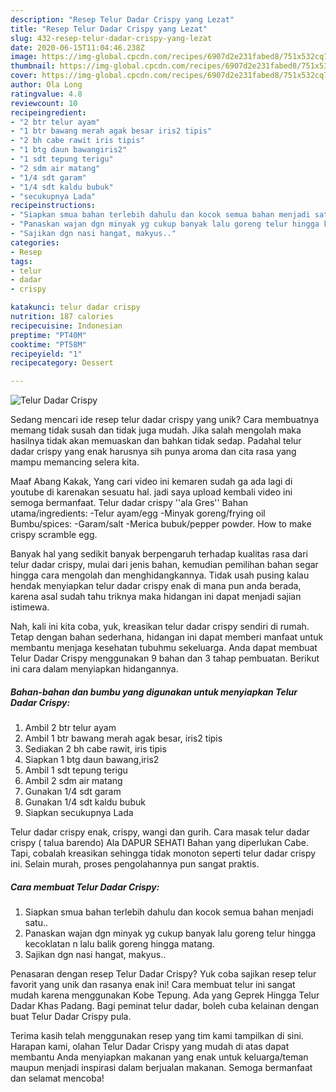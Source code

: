 ```yaml
---
description: "Resep Telur Dadar Crispy yang Lezat"
title: "Resep Telur Dadar Crispy yang Lezat"
slug: 432-resep-telur-dadar-crispy-yang-lezat
date: 2020-06-15T11:04:46.238Z
image: https://img-global.cpcdn.com/recipes/6907d2e231fabed8/751x532cq70/telur-dadar-crispy-foto-resep-utama.jpg
thumbnail: https://img-global.cpcdn.com/recipes/6907d2e231fabed8/751x532cq70/telur-dadar-crispy-foto-resep-utama.jpg
cover: https://img-global.cpcdn.com/recipes/6907d2e231fabed8/751x532cq70/telur-dadar-crispy-foto-resep-utama.jpg
author: Ola Long
ratingvalue: 4.8
reviewcount: 10
recipeingredient:
- "2 btr telur ayam"
- "1 btr bawang merah agak besar iris2 tipis"
- "2 bh cabe rawit iris tipis"
- "1 btg daun bawangiris2"
- "1 sdt tepung terigu"
- "2 sdm air matang"
- "1/4 sdt garam"
- "1/4 sdt kaldu bubuk"
- "secukupnya Lada"
recipeinstructions:
- "Siapkan smua bahan terlebih dahulu dan kocok semua bahan menjadi satu.."
- "Panaskan wajan dgn minyak yg cukup banyak lalu goreng telur hingga kecoklatan n lalu balik goreng hingga matang."
- "Sajikan dgn nasi hangat, makyus.."
categories:
- Resep
tags:
- telur
- dadar
- crispy

katakunci: telur dadar crispy 
nutrition: 187 calories
recipecuisine: Indonesian
preptime: "PT40M"
cooktime: "PT58M"
recipeyield: "1"
recipecategory: Dessert

---
```



![Telur Dadar Crispy](https://img-global.cpcdn.com/recipes/6907d2e231fabed8/751x532cq70/telur-dadar-crispy-foto-resep-utama.jpg)

Sedang mencari ide resep telur dadar crispy yang unik? Cara membuatnya memang tidak susah dan tidak juga mudah. Jika salah mengolah maka hasilnya tidak akan memuaskan dan bahkan tidak sedap. Padahal telur dadar crispy yang enak harusnya sih punya aroma dan cita rasa yang mampu memancing selera kita.

Maaf Abang Kakak, Yang cari video ini kemaren sudah ga ada lagi di youtube di karenakan sesuatu hal. jadi saya upload kembali video ini semoga bermanfaat. Telur dadar crispy &#39;&#39;ala Gres&#39;&#39; Bahan utama/ingredients: -Telur ayam/egg -Minyak goreng/frying oil Bumbu/spices: -Garam/salt -Merica bubuk/pepper powder. How to make crispy scramble egg.

Banyak hal yang sedikit banyak berpengaruh terhadap kualitas rasa dari telur dadar crispy, mulai dari jenis bahan, kemudian pemilihan bahan segar hingga cara mengolah dan menghidangkannya. Tidak usah pusing kalau hendak menyiapkan telur dadar crispy enak di mana pun anda berada, karena asal sudah tahu triknya maka hidangan ini dapat menjadi sajian istimewa.


Nah, kali ini kita coba, yuk, kreasikan telur dadar crispy sendiri di rumah. Tetap dengan bahan sederhana, hidangan ini dapat memberi manfaat untuk membantu menjaga kesehatan tubuhmu sekeluarga. Anda dapat membuat Telur Dadar Crispy menggunakan 9 bahan dan 3 tahap pembuatan. Berikut ini cara dalam menyiapkan hidangannya.

<!--inarticleads1-->

##### Bahan-bahan dan bumbu yang digunakan untuk menyiapkan Telur Dadar Crispy:

1. Ambil 2 btr telur ayam
1. Ambil 1 btr bawang merah agak besar, iris2 tipis
1. Sediakan 2 bh cabe rawit, iris tipis
1. Siapkan 1 btg daun bawang,iris2
1. Ambil 1 sdt tepung terigu
1. Ambil 2 sdm air matang
1. Gunakan 1/4 sdt garam
1. Gunakan 1/4 sdt kaldu bubuk
1. Siapkan secukupnya Lada


Telur dadar crispy enak, crispy, wangi dan gurih. Cara masak telur dadar crispy ( talua barendo) Ala DAPUR SEHATI Bahan yang diperlukan Cabe. Tapi, cobalah kreasikan sehingga tidak monoton seperti telur dadar crispy ini. Selain murah, proses pengolahannya pun sangat praktis. 

<!--inarticleads2-->

##### Cara membuat Telur Dadar Crispy:

1. Siapkan smua bahan terlebih dahulu dan kocok semua bahan menjadi satu..
1. Panaskan wajan dgn minyak yg cukup banyak lalu goreng telur hingga kecoklatan n lalu balik goreng hingga matang.
1. Sajikan dgn nasi hangat, makyus..


Penasaran dengan resep Telur Dadar Crispy? Yuk coba sajikan resep telur favorit yang unik dan rasanya enak ini! Cara membuat telur ini sangat mudah karena menggunakan Kobe Tepung. Ada yang Geprek Hingga Telur Dadar Khas Padang. Bagi peminat telur dadar, boleh cuba kelainan dengan buat Telur Dadar Crispy pula. 

Terima kasih telah menggunakan resep yang tim kami tampilkan di sini. Harapan kami, olahan Telur Dadar Crispy yang mudah di atas dapat membantu Anda menyiapkan makanan yang enak untuk keluarga/teman maupun menjadi inspirasi dalam berjualan makanan. Semoga bermanfaat dan selamat mencoba!
